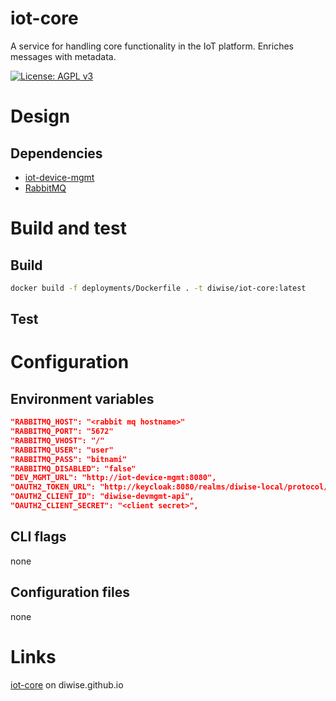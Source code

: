 # iot-core
A service for handling core functionality in the IoT platform. Enriches messages with metadata.

[![License: AGPL v3](https://img.shields.io/badge/License-AGPL_v3-blue.svg)](https://github.com/diwise/iot-agent/blob/main/LICENSE)

# Design
## Dependencies  
 - [iot-device-mgmt](https://github.com/diwise/iot-device-mgmt)
 - [RabbitMQ](https://www.rabbitmq.com/)
# Build and test
## Build
```bash
docker build -f deployments/Dockerfile . -t diwise/iot-core:latest
```
## Test

# Configuration
## Environment variables
```json
"RABBITMQ_HOST": "<rabbit mq hostname>"
"RABBITMQ_PORT": "5672"
"RABBITMQ_VHOST": "/"
"RABBITMQ_USER": "user"
"RABBITMQ_PASS": "bitnami"
"RABBITMQ_DISABLED": "false"
"DEV_MGMT_URL": "http://iot-device-mgmt:8080", 
"OAUTH2_TOKEN_URL": "http://keycloak:8080/realms/diwise-local/protocol/openid-connect/token",
"OAUTH2_CLIENT_ID": "diwise-devmgmt-api",
"OAUTH2_CLIENT_SECRET": "<client secret>",
```
## CLI flags
none
## Configuration files
none
# Links
[iot-core](https://diwise.github.io/) on diwise.github.io


